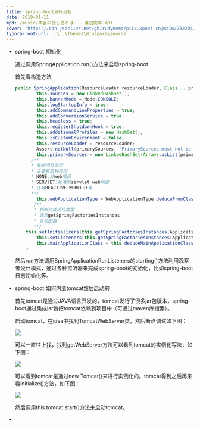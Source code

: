 ```yaml
---
title: spring-boot源码分析
date: 2019-01-11
mp3: /music/本当の优しさとは… - 渡辺俊幸.mp3
cover: 'https://cdn.jsdelivr.net/gh/rudymemo/picx.xpoet.cn@main/20220424/G9CNyXnx2FpR5qU.6nhtij5jyg40.jpg'
typora-root-url: ..\..\themes\diaspora\source
---
```


- spring-boot 初始化

  通过调用SpringApplication.run()方法来启动spring-boot

  首先看构造方法

  ```java
  public SpringApplication(ResourceLoader resourceLoader, Class... primarySources) {
          this.sources = new LinkedHashSet();
          this.bannerMode = Mode.CONSOLE;
          this.logStartupInfo = true;
          this.addCommandLineProperties = true;
          this.addConversionService = true;
          this.headless = true;
          this.registerShutdownHook = true;
          this.additionalProfiles = new HashSet();
          this.isCustomEnvironment = false;
          this.resourceLoader = resourceLoader;
          Assert.notNull(primarySources, "PrimarySources must not be null");
          this.primarySources = new LinkedHashSet(Arrays.asList(primarySources));
      	/**
      	* 推断项目类型
      	* 主要有三种类型
      	* NONE:非web项目
      	* SERVlET:标准的servlet web项目
      	* 还有REACTIVE:WEBFLUX等
      	**/
          this.webApplicationType = WebApplicationType.deduceFromClasspath();
         /**
         * 判断完成项目类型
         * 调用getSpringFactoriesInstances
         * 自动配置
         **/
      this.setInitializers(this.getSpringFactoriesInstances(ApplicationContextInitializer.class));
          this.setListeners(this.getSpringFactoriesInstances(ApplicationListener.class));
          this.mainApplicationClass = this.deduceMainApplicationClass();
      }
  ```

  然后run方法调用SpringApplicationRunListeners的starting()方法利用观察者设计模式，通过各种监听器来完成spring-boot的初始化，比如spring-boot日志初始化等。

- spring-boot 如何内嵌tomcat然后启动的

  首先tomcat是通过JAVA语言开发的，tomcat发行了很多jar包版本，spring-boot通过集成jar包把tomcat依赖到项目中（可通过maven库搜索）。

  启动tomcat，在idea中找到TomcatWebServer类，然后断点调试如下图：

  ![](https://cdn.jsdelivr.net/gh/rudymemo/picx.xpoet.cn/img/202204261109258.png)

  可以一直往上找，找到getWebServer方法可以看到tomcat的实例化写法，如下图：

  ![](https://cdn.jsdelivr.net/gh/rudymemo/picx.xpoet.cn/img/202204261109881.png)

  可以看到tomcat是通过new Tomcat()来进行实例化的。tomcat得到之后再来看initialize()方法，如下图：

  ![](https://cdn.jsdelivr.net/gh/rudymemo/picx.xpoet.cn/img/202204261109049.png)

  然后调用this.tomcat.start()方法来启动tomcat。

- 